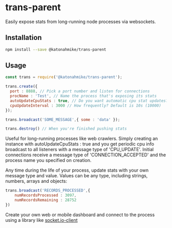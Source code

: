 # trans-parent
Easily expose stats from long-running node processes via websockets.
## Installation
```sh
npm install --save @katonahmike/trans-parent
```
## Usage
```javascript
const trans = require('@katonahmike/trans-parent');

trans.create({
  port : 8888, // Pick a port number and listen for connections
  procName : 'Test', // Name the process that's exposing its stats
  autoUpdateCpuStats : true, // Do you want automatic cpu stat updates?
  cpuUpdateInterval : 3000 // How frequently? Default is 10s (10000)
});

trans.broadcast('SOME_MESSAGE',{ some : 'data' });

trans.destroy() // When you're finished pushing stats
```
Useful for long-running processes like web crawlers. Simply creating an instance with autoUpdateCpuStats : true and you get periodic cpu info broadcast to all listeners with a message type of 'CPU_UPDATE'. Initial connections receive a message type of 'CONNECTION_ACCEPTED' and the process name you specified on creation.

Any time during the life of your process, update stats with your own message type and value. Values can be any type, including strings, numbers, arrays and objects:
```javascript
trans.broadcast('RECORDS_PROCESSED',{
    numRecordsProcessed : 3097,
    numRecordsRemaining : 28752
})
```
Create your own web or mobile dashboard and connect to the process using a library like [socket.io-client](https://www.npmjs.com/package/socket.io-client)